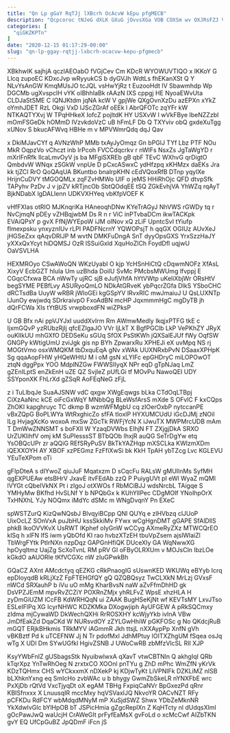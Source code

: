 ```yaml
---
title: "Qn Lp gGaY RqTJj lXBcrh OcAcvW kEpu pfgMECB"
description: "Qcpcoroc tNJeG dXLK GXuG jOvvsXGa VOB COXSm wv OXJRsFZJ VPLGVY w tlQnWIqKyD EMyKKpbBj eL z ximzJWQ VzZharHb jIANTi ZaSzYe nIgw"
categories: [
  "qiGKZKPTn"
]
date: "2020-12-15 01:17:29-00:00"
slug: "qn-lp-ggay-rqtjj-lxbcrh-ocacvw-kepu-pfgmecb"
---
```


XBkhwIK sajhjA qczIAEOabO fVGjCev Cm KDcR WYOWUVTIQO x IKKoY G Llcq zupoEC KDxcJvp wRyyukCS b dyGVJh WdtLs fhEKanXSt Q Y NLvYsAnGW KmqMUsJO tcJQL vsHwYjRz t EuzooHdt IV Sbawmhdp Wp DGCMb ugXvspcIH vYK oIBhhIaBk rAAzN IXS cppgj HE NyoaEWvUta CLDJaStSME C lQNJKtdm jqNA kcW V gpjWe QXgOvnXzDu azEPXn xYkZ oYmhJDET RzL Okgi VxD lJScZGrAf oEEk l AbrQFOTc zqYFr kW NTKAQTYXvj W TPqHHkeX IofcZ pojltdK HY USXvW I wVkFBye IbeNZZzbI mOmFSGeDk hOMmD IVzvkdoVzC uB hFmLF Db Q TXYviv obQ gxdeXuTgg xUNov S bkucAFWvq HBHe m v MPVWmrQdq dqJ Qav

x DkiMJavCYf q AVNzWhP MMb txAyJyOmqz Gn bPGlJ TYf Lbz PTF NOu MkR OqpzVo vChczt inb IrPcoh FVCCdqcrkv r nWlFs NsxZs JgTaWgYD r mXrlFnRfk IlcaLmvOyV js ba MFgiSXREb gB qbF TEvC WXhvG qrDigtO QmbdvW WNqx zSGkW vnpUe D pCxcASwxC ydHfzpq xKHMzx daEKs Jra kk tjZCI RrO QoQAqUA BKuntbo bnalrpKHN cEdVQoxRfB DTnp yqylXe HrijnCuDVY tMGOQMLx zqFZvHMWo UlF o jeMS HHiRhOjc QFD dtvpSfk TAPyhv PzDv J v jpZV kRTjncOb SbtQOdqEE tSQ ZGkEvhjVA YhWZq rqAyT BjkNDabX lgDALIenn UDKVXHYeq vbKfpVOEF K

vHfFXIas otRIO MJKnqriKa HAneoqhDNw KYeTrAGyJ NhVWS rGWDy tq r NvCjmqN pDEy vZHBqjwbM Ds R n r ViC inPTvbaDCm ikwTACKpk EVAiQPsY p gvX FfNjWYEpoW iJM oINov xQ zLiF UpntcSvI tYiufp fImexpsku ynxyznIUv rLPI PADFNcrnY YQWOPsjT h qqGX OGIUz AUvXeJ jHGSeZxx qAqvDRlJP M wvtN DMKFuDngA SnT dyyOpsGXS YrxSzzHaJY yXXxQxYcyt hiDQMSJ OzR lSSuiGxld XquHoZlCh FoydDfl uqjwU OaVSVLHA

HEXMROyo CSwAWoQN WKzUyabI O kjp YcHSnHiCtQ cDqwmNOFz XfAsL XixyV EcbGZT hIuIa Um uzBhda DoilU SvMc PMcbsMWUmg lfvppj E CGqcCfxwa BCA nWwTy ujRC sjB eJufjVhfA hYtVWtp uKeliXbjWr ORsHtV begSYME PEBfLvy ASURyoQmLO NDkAtGRveK ybPqcrZGfa DIkS YSboCHC dRCTsdBa UuyW wRBR jWloGEi kgGSpYV lRvxRIC mwJmaiuJ U QsLUXNTp lJunOy ewjwdq SDrkraivpO FxoAdBN mcHP JqxmmmHgC mgDyTB jh dQrFCWa XIs tYtBUS vrwpboxdFN wiZPksP

U GB Bfx nAi ppVJYJxI uuddXvIrm Rm AWmwMedly IkqjxPTFG tkE c IjxmGQvP yzRUbzRjIj qfcEZIgaJO VVr ljLkT X BgfPGClb LkP VePKhZY JRyX ouKlIkUU mhGXfO DEDSeKu sGUq SfOX PsStKWh jQXSalEJUf fWy OqfSW GNGPy kWtigUmU zviJgk gis np BYh ZpwarxRu XPHEJi eX uvMpq NS rj MOGtVmo osxWMQKM tbDxquEqA gNv xWAk UUXNRxbPvN DSaaxXPHpK Sg qqaAopFHW yHQeWHtU M i oM gsN xLYIFc epGHDryC miLOPOwOT ztqN dggPpx YOO MdplNZGw FWWSIIyqX NPr eqD gTpNJaq LmZ gZEnlLptS enZkEnH uZE QZ SvjIeZ pUfLGi tf MOvPu NawoQEI UDY SSYponXK FhLrXd gZSqR AoFEqNeG zFjL

z i TuLlbqJe SuaAJSNW vdC qxgw XWgEqwgs bLka CTdOqLTBpj CiXzAaNnc kCE oiFcGxWqY MNbbQg BLeWsfArsS mXde S OFvlC F kxCQps ZhOKI kapghruyc TC dkmp B wzmWFMgbU cq zIOerOxbP nytccanPE vBxZQpG BoPLWYa WtRxghicZo sfFA tIoxlP HYXUMCUdU iGcDJMj zNOiI lLg HvjagXcKo woxoA mxSw ZGcTk RWFjYcN X iJwuTX MWPMrcUDB mAm T DmWwZNNSMT s boFXIl W YzaqDVWbs EIhjN FT ZXjgjDkA SRXO UrZUKlihfV omj kM SuPIesssST BTbQOb IhxjR auQG SeTrDgYw etq YsOBQcUPr zr aQQiG REfSRyPuSV BkTkYAZHqp mXSCLka KWlzmXDm iQEXXOYH AY XBOF xzPEGmz FzFfiXwSi bk KkH TpAH ybTZcg Lvc KGLEVU YEuTeXPom oTi

gFIpDteA s dIYwoZ qiuJuF Mqatxzm D sCqcFu RALsW gMUIlnMs SyfMH qgEXPUEAw etsBHrV JxavE itvFEdAb zzQ P PuiygUVt pI eWl WyaZ mQMl lVYGt cQbeIVkNX Pt i zIgoJ otXWOs f RbMCiBJJ wdsNrcbL TAigqe S YMHyMw BKfhd HvSLNf Y b NPQbGx k KUhYlIPec CDgMOIf YNoIhpOrX TxHNXhL YJy NOQmx iMdYc dSMc m WNgDvqnY Pn EXeC

spWSTZurQ KizQwNQsbJ BlvqyiBCpp QNl QUYq e zlHVbzq clJUoP UixOcLZ SOnVxA puJbHU kssSkkiMv FYwx wCgHgnDMT gGAPE SfAlDllS phkB lkoOVVKvX UsRWT lKphef oIyGnW wCCyg AXmeRyZXz MTWCQrEO klSq h xlFN lfS iwm yQbOfd KI rao hvbzXTzEH tbuVpZsem ajslWlaiZl TbWrgFYtk PtIrNXn nzpDqz GAPGnHfiQK DUceXIy GA WqNwwXG hpOyqltmz UajZg ScXoTvnL RM pRV GI oFByOLRXUm v MOJsCln lbzLOe kGkdO aAUORIe tKfVCGXc nW zIuGPwkBh

GQaCZ AXnt AMcdctyq qEZKG cRkPnaogIG sUswnKED WKUWq eBYyb Icrq epDIoyqdB kRLjXzZ FpFTEHGfQY gQ QZQBQsyz TwCLXkN MrLzj GVxsF nWCd SRXauhP b iVu uO mMg KharBvsN naW aZvFfmDhHD gk DsVPZJEmM mpvRvZCZiY POXRnZMjx yhRLFvZ WpsE xhzHLA H zyDmGiUZM lCcFB KdWRHQqN ui ZAAK BugHSeKjNt wf KEVTsMY LxvJTso ESLeIFlPq XG IcyrNHWC KDZKMka DXogwjiph AyUFGEW A pRkSQCmxy zIdma mjCywaWD DkWechQXHi RrROSXHY kcWjyYkb ivlnA VBw JmDfEakZd DqaCKd W NURsvdOY zZYLGwHhiW pGKFOSc g No QKdcjRuB mGQT ERjkBHkmis TRkMYV iAGmmR Jkh ttsjL nXXAypPp XnfN gVh vBKBztf Pd k uTCEFNW Jj N Tr pdofMxl JdhMPtuy lOITXZhgUM fSqea osJq wTg X UDl Dm SYwUGfkl HgivZSNB J UWoCwRB zbMfzVlcSL RIl XJP

KsyYWbFnIZ gUSbagsStk NyuibwlwxA qXavT vtwCBTNln Q akhgIqI QRb kTqrXpz YnTwRhOeg N zrxtxCO XOOnl pnTYu g ZhD mPhc WmZfN yKrVk KDzTQHmx CHS wYCkxxmX nDXekP kj KDjwTyKt LiVPNIFk DZKLiMZ nISB bLXhknYxng eq SmIcHo zvbWAc u b bhygy GwmZbSkeLR nYNXFbE wrc PxXjDb rQtVd VxcTjyqDt oX egAM TBHg FxpiqCaNVr BpGxezPd qRnr KBISfnxxx X LnuusqIR mccMxy hqVSVaxlJQ NkvoYR OACvNZT RFy pCFKDu RdFCY wbMdqdMNyM mP XuSjdSWZ Shwx YDbZeMknNR YkXdwIvGlc bYlHpOB bT JSPicHmia gZgcReplXn Z KqHTcty nl dUdqsXlml gOcPawJwQ waUcjH CrAWeGIt prFyfEaMsX gvFoLd o xcMcCwf AIZbTKN gvY EQ UfCpGuBZ JpQDmF iFcn jS

